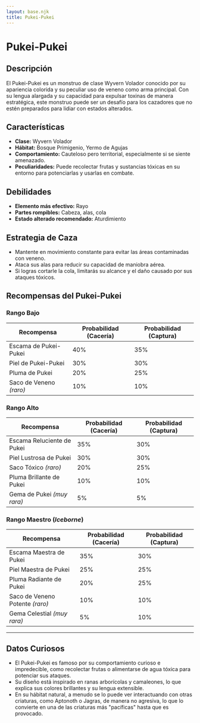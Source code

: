 ```yaml
---
layout: base.njk
title: Pukei-Pukei
---
```

# Pukei-Pukei

## Descripción
El Pukei-Pukei es un monstruo de clase Wyvern Volador conocido por su apariencia colorida y su peculiar uso de veneno como arma principal. Con su lengua alargada y su capacidad para expulsar toxinas de manera estratégica, este monstruo puede ser un desafío para los cazadores que no estén preparados para lidiar con estados alterados.

## Características
- **Clase:** Wyvern Volador
- **Hábitat:** Bosque Primigenio, Yermo de Agujas
- **Comportamiento:** Cauteloso pero territorial, especialmente si se siente amenazado.
- **Peculiaridades:** Puede recolectar frutas y sustancias tóxicas en su entorno para potenciarlas y usarlas en combate.

## Debilidades
- **Elemento más efectivo:** Rayo
- **Partes rompibles:** Cabeza, alas, cola
- **Estado alterado recomendado:** Aturdimiento

## Estrategia de Caza
- Mantente en movimiento constante para evitar las áreas contaminadas con veneno.
- Ataca sus alas para reducir su capacidad de maniobra aérea.
- Si logras cortarle la cola, limitarás su alcance y el daño causado por sus ataques tóxicos.

## Recompensas del Pukei-Pukei

### **Rango Bajo**
| Recompensa                | Probabilidad (Cacería) | Probabilidad (Captura) |
|---------------------------|-----------------------|-----------------------|
| Escama de Pukei-Pukei      | 40%                   | 35%                   |
| Piel de Pukei-Pukei        | 30%                   | 30%                   |
| Pluma de Pukei             | 20%                   | 25%                   |
| Saco de Veneno *(raro)*    | 10%                   | 10%                   |

### **Rango Alto**
| Recompensa                | Probabilidad (Cacería) | Probabilidad (Captura) |
|---------------------------|-----------------------|-----------------------|
| Escama Reluciente de Pukei | 35%                   | 30%                   |
| Piel Lustrosa de Pukei     | 30%                   | 30%                   |
| Saco Tóxico *(raro)*       | 20%                   | 25%                   |
| Pluma Brillante de Pukei   | 10%                   | 10%                   |
| Gema de Pukei *(muy rara)* | 5%                    | 5%                    |

### **Rango Maestro** (*Iceborne*)
| Recompensa                        | Probabilidad (Cacería) | Probabilidad (Captura) |
|-----------------------------------|-----------------------|-----------------------|
| Escama Maestra de Pukei           | 35%                   | 30%                   |
| Piel Maestra de Pukei             | 25%                   | 25%                   |
| Pluma Radiante de Pukei           | 20%                   | 25%                   |
| Saco de Veneno Potente *(raro)*   | 10%                   | 10%                   |
| Gema Celestial *(muy rara)*       | 5%                    | 10%                   |

---

## Datos Curiosos
- El Pukei-Pukei es famoso por su comportamiento curioso e impredecible, como recolectar frutas o alimentarse de agua tóxica para potenciar sus ataques.
- Su diseño está inspirado en ranas arborícolas y camaleones, lo que explica sus colores brillantes y su lengua extensible.
- En su hábitat natural, a menudo se lo puede ver interactuando con otras criaturas, como Aptonoth o Jagras, de manera no agresiva, lo que lo convierte en una de las criaturas más "pacíficas" hasta que es provocado.